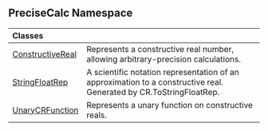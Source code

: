 ## PreciseCalc Namespace

| Classes | |
| :--- | :--- |
| [ConstructiveReal](PreciseCalc.ConstructiveReal.md 'PreciseCalc.ConstructiveReal') | Represents a constructive real number, allowing arbitrary-precision calculations. |
| [StringFloatRep](PreciseCalc.StringFloatRep.md 'PreciseCalc.StringFloatRep') | A scientific notation representation of an approximation to a constructive real.<br/>Generated by CR.ToStringFloatRep. |
| [UnaryCRFunction](PreciseCalc.UnaryCRFunction.md 'PreciseCalc.UnaryCRFunction') | Represents a unary function on constructive reals. |
